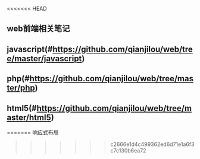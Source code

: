 <<<<<<< HEAD
## web前端相关笔记

## javascript(#https://github.com/qianjilou/web/tree/master/javascript)

## php(#https://github.com/qianjilou/web/tree/master/php)

## html5(#https://github.com/qianjilou/web/tree/master/html5)



=======
响应式布局
>>>>>>> c2666e1d4c499362ed6d71e1a6f3c7c130b6ea72
